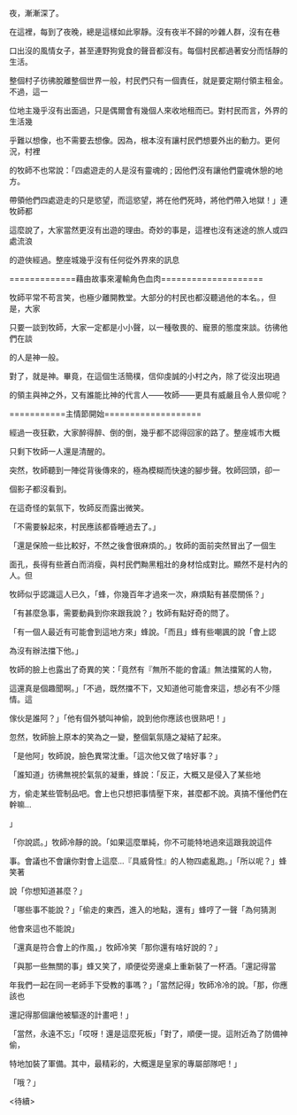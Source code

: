 夜，漸漸深了。

在這裡，每到了夜晚，總是這樣如此寧靜。沒有夜半不歸的吵雜人群，沒有在巷

口出沒的風情女子，甚至連野狗覓食的聲音都沒有。每個村民都過著安分而恬靜的生活。

整個村子彷彿脫離整個世界一般，村民們只有一個責任，就是要定期付領主租金。不過，這一

位地主幾乎沒有出面過，只是偶爾會有幾個人來收地租而已。對村民而言，外界的生活幾

乎難以想像，也不需要去想像。因為，根本沒有讓村民們想要外出的動力。更何況，村裡

的牧師不也常說：「四處遊走的人是沒有靈魂的 ; 因他們沒有讓他們靈魂休憩的地方。

帶領他們四處遊走的只是慾望，而這慾望，將在他們死時，將他們帶入地獄！」連牧師都

這麼說了，大家當然更沒有出遊的理由。奇妙的事是，這裡也沒有迷途的旅人或四處流浪

的遊俠經過。整座城幾乎沒有任何從外界來的訊息

=============藉由故事來灌輸角色血肉====================

牧師平常不苟言笑，也極少離開教堂。大部分的村民也都沒聽過他的本名。，但是，大家

只要一談到牧師，大家一定都是小小聲，以一種敬畏的、寵景的態度來談。彷彿他們在談

的人是神一般。

對了，就是神。畢竟，在這個生活簡樸，信仰虔誠的小村之內，除了從沒出現過

的領主與神之外，又有誰能比神的代言人——牧師——更具有威嚴且令人景仰呢？

===========主情節開始===================

經過一夜狂歡，大家醉得醉、倒的倒，幾乎都不認得回家的路了。整座城市大概

只剩下牧師一人還是清醒的。

突然，牧師聽到一陣從背後傳來的，極為模糊而快速的腳步聲。牧師回頭，卻一

個影子都沒看到。

在這奇怪的氣氛下，牧師反而露出微笑。

「不需要躲起來，村民應該都昏睡過去了。」

「還是保險一些比較好，不然之後會很麻煩的。」牧師的面前突然冒出了一個生

面孔，長得有些蒼白而消瘦，與村民們黝黑粗壯的身材恰成對比。顯然不是村內的人。但

牧師似乎認識這人已久，「蜂，你幾百年才過來一次，麻煩點有甚麼關係？」

「有甚麼急事，需要動員到你來跟我說？」牧師有點好奇的問了。

「有一個人最近有可能會到這地方來」蜂說。「而且」蜂有些嘲諷的說「會上認

為沒有辦法擋下他。」

牧師的臉上也露出了奇異的笑：「竟然有『無所不能的會議』無法擋駕的人物，

這還真是個趣聞啊。」「不過，既然擋不下，又知道他可能會來這，想必有不少隱情。這

傢伙是誰阿？」「他有個外號叫神偷，說到他你應該也很熟吧！」

忽然，牧師臉上原本的笑為之一變，整個氣氛隨之凝結了起來。

「是他阿」牧師說，臉色異常沈重。「這次他又做了啥好事？」

「誰知道」彷彿無視於氣氛的凝重，蜂說：「反正，大概又是侵入了某些地

方，偷走某些管制品吧。會上也只想把事情壓下來，甚麼都不說。真搞不懂他們在幹嘛...

」

「你說謊。」牧師冷靜的說。「如果這麼單純，你不可能特地過來這跟我說這件

事。會議也不會讓你對會上這麼...『具威脅性』的人物四處亂跑。」「所以呢？」蜂笑著

說「你想知道甚麼？」

「哪些事不能說？」「偷走的東西，進入的地點，還有」蜂哼了一聲「為何猜測

他會來這也不能說」

「還真是符合會上的作風，」牧師冷笑「那你還有啥好說的？」

「與那一些無關的事」蜂又笑了，順便從旁邊桌上重新裝了一杯酒。「還記得當

年我們一起在同一老師手下受教的事嗎？」「當然記得」牧師冷冷的說。「那，你應該也

還記得那個讓他被驅逐的計畫吧！」

「當然，永遠不忘」「哎呀！還是這麼死板」「對了，順便一提。這附近為了防備神偷，

特地加裝了軍備。其中，最精彩的，大概還是皇家的專屬部隊吧！」

「哦？」

<待續>


